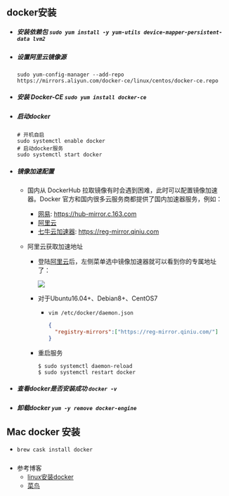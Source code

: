 ## docker安装

- ##### 安装依赖包 `sudo yum install -y yum-utils device-mapper-persistent-data lvm2 `

- ##### 设置阿里云镜像源 

  ```shell
  sudo yum-config-manager --add-repo https://mirrors.aliyun.com/docker-ce/linux/centos/docker-ce.repo 
  
  ```

- ##### 安装 Docker-CE `sudo yum install docker-ce`

- ##### 启动docker 

  ```shell
  # 开机自启
  sudo systemctl enable docker 
  # 启动docker服务  
  sudo systemctl start docker
  
  ```

- ##### 镜像加速配置

  - 国内从 DockerHub 拉取镜像有时会遇到困难，此时可以配置镜像加速器。Docker 官方和国内很多云服务商都提供了国内加速器服务，例如：

    - [网易](https://hub-mirror.c.163.com/): https://hub-mirror.c.163.com
    - [阿里云](https://cr.console.aliyun.com/cn-hangzhou/instances/mirrors)
    - [七牛云加速器](https://reg-mirror.qiniu.com): https://reg-mirror.qiniu.com

  - 阿里云获取加速地址

    - 登陆[阿里云](https://cr.console.aliyun.com/cn-hangzhou/instances/mirrors)后，左侧菜单选中镜像加速器就可以看到你的专属地址了：

      ![](/Users/mimee/Documents/my-git/markdown_note/阿里云域名申请和环境部署/image/20200416-194059.png)

    - 对于Ubuntu16.04+、Debian8+、CentOS7

      - `vim /etc/docker/daemon.json`

        ```json
        {
          "registry-mirrors":["https://reg-mirror.qiniu.com/"]
        }
        ```

    - 重启服务

      ```shell
      $ sudo systemctl daemon-reload
      $ sudo systemctl restart docker
      ```

      

      

- ##### 查看docker是否安装成功 `docker -v`

- ##### 卸载docker `yum -y remove docker-engine`

  

## Mac docker 安装

- `brew cask install docker` 

##### 

- 参考博客
  - [linux安装docker](https://www.jianshu.com/p/2dae7b13ce2f)
  - [菜鸟](https://www.runoob.com/docker/centos-docker-install.html)